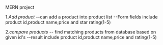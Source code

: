 MERN project


1.*Add product*
 --can add a product into product list
 --Form fields include product id,product name,price and star rating(1-5)

2.*compare products*
 -- find matching products from database based on given id's
 --result include product id,product name,price and rating(1-5)

